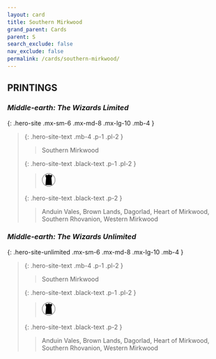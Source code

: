 ```yaml
---
layout: card
title: Southern Mirkwood
grand_parent: Cards
parent: S
search_exclude: false
nav_exclude: false
permalink: /cards/southern-mirkwood/
---
```


## PRINTINGS


### _Middle-earth: The Wizards Limited_

{: .hero-site .mx-sm-6 .mx-md-8 .mx-lg-10 .mb-4 }
> {: .hero-site-text .mb-4 .p-1 .pl-2 }
> > <div class="character-card-name">Southern Mirkwood</div>
>
> {: .hero-site-text .black-text .p-1 .pl-2 }
> > ![](/assets/images/dark-domain.svg)
>
> {: .hero-site-text .black-text .p-2 }
> > Anduin Vales, Brown Lands, Dagorlad, Heart of Mirkwood, Southern Rhovanion, Western Mirkwood 
> 

### _Middle-earth: The Wizards Unlimited_

{: .hero-site-unlimited .mx-sm-6 .mx-md-8 .mx-lg-10 .mb-4 }
> {: .hero-site-text .mb-4 .p-1 .pl-2 }
> > <div class="character-card-name">Southern Mirkwood</div>
>
> {: .hero-site-text .black-text .p-1 .pl-2 }
> > ![](/assets/images/dark-domain.svg)
>
> {: .hero-site-text .black-text .p-2 }
> > Anduin Vales, Brown Lands, Dagorlad, Heart of Mirkwood, Southern Rhovanion, Western Mirkwood 
> 
